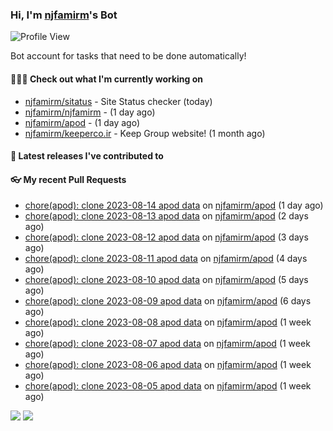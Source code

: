 ### Hi, I'm [njfamirm](https://github.com/njfamirm)'s Bot
![Profile View](https://komarev.com/ghpvc/?username=njfamirm-bot)

Bot account for tasks that need to be done automatically!

#### 👨🏻‍💻 Check out what I'm currently working on

- [njfamirm/sitatus](https://github.com/njfamirm/sitatus) - Site Status checker (today)
- [njfamirm/njfamirm](https://github.com/njfamirm/njfamirm) -  (1 day ago)
- [njfamirm/apod](https://github.com/njfamirm/apod) -  (1 day ago)
- [njfamirm/keeperco.ir](https://github.com/njfamirm/keeperco.ir) - Keep Group website! (1 month ago)

#### 🎉 Latest releases I've contributed to


#### 👓 My recent Pull Requests

- [chore(apod): clone 2023-08-14 apod data](https://github.com/njfamirm/apod/pull/39) on [njfamirm/apod](https://github.com/njfamirm/apod) (1 day ago)
- [chore(apod): clone 2023-08-13 apod data](https://github.com/njfamirm/apod/pull/38) on [njfamirm/apod](https://github.com/njfamirm/apod) (2 days ago)
- [chore(apod): clone 2023-08-12 apod data](https://github.com/njfamirm/apod/pull/37) on [njfamirm/apod](https://github.com/njfamirm/apod) (3 days ago)
- [chore(apod): clone 2023-08-11 apod data](https://github.com/njfamirm/apod/pull/36) on [njfamirm/apod](https://github.com/njfamirm/apod) (4 days ago)
- [chore(apod): clone 2023-08-10 apod data](https://github.com/njfamirm/apod/pull/35) on [njfamirm/apod](https://github.com/njfamirm/apod) (5 days ago)
- [chore(apod): clone 2023-08-09 apod data](https://github.com/njfamirm/apod/pull/34) on [njfamirm/apod](https://github.com/njfamirm/apod) (6 days ago)
- [chore(apod): clone 2023-08-08 apod data](https://github.com/njfamirm/apod/pull/33) on [njfamirm/apod](https://github.com/njfamirm/apod) (1 week ago)
- [chore(apod): clone 2023-08-07 apod data](https://github.com/njfamirm/apod/pull/32) on [njfamirm/apod](https://github.com/njfamirm/apod) (1 week ago)
- [chore(apod): clone 2023-08-06 apod data](https://github.com/njfamirm/apod/pull/31) on [njfamirm/apod](https://github.com/njfamirm/apod) (1 week ago)
- [chore(apod): clone 2023-08-05 apod data](https://github.com/njfamirm/apod/pull/30) on [njfamirm/apod](https://github.com/njfamirm/apod) (1 week ago)

![](http://github-profile-summary-cards.vercel.app/api/cards/profile-details?username=njfamirm-bot&theme=transparent)
![](https://github-profile-summary-cards.vercel.app/api/cards/productive-time?username=njfamirm-bot&theme=transparent&utcOffset=3.50)
